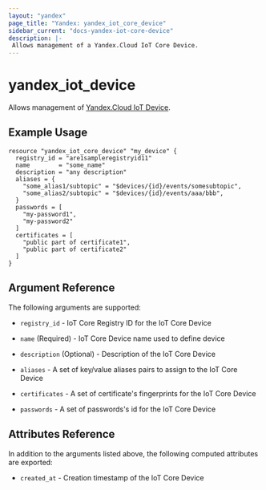 ```yaml
---
layout: "yandex"
page_title: "Yandex: yandex_iot_core_device"
sidebar_current: "docs-yandex-iot-core-device"
description: |-
 Allows management of a Yandex.Cloud IoT Core Device.
---
```


# yandex\_iot\_device

Allows management of [Yandex.Cloud IoT Device](https://cloud.yandex.com/docs/iot-core/quickstart).

## Example Usage

```hcl
resource "yandex_iot_core_device" "my_device" {
  registry_id = "are1sampleregistryid11"
  name        = "some_name"
  description = "any description"
  aliases = {
    "some_alias1/subtopic" = "$devices/{id}/events/somesubtopic",
    "some_alias2/subtopic" = "$devices/{id}/events/aaa/bbb",
  }
  passwords = [
    "my-password1",
    "my-password2"
  ]
  certificates = [
    "public part of certificate1",
    "public part of certificate2"
  ]
}
```

## Argument Reference

The following arguments are supported:

* `registry_id` - IoT Core Registry ID for the IoT Core Device

* `name` (Required) - IoT Core Device name used to define device

* `description` (Optional) - Description of the IoT Core Device

* `aliases` - A set of key/value aliases pairs to assign to the IoT Core Device

* `certificates` - A set of certificate's fingerprints for the IoT Core Device

* `passwords` - A set of passwords's id for the IoT Core Device


## Attributes Reference

In addition to the arguments listed above, the following computed attributes are exported:

* `created_at` - Creation timestamp of the IoT Core Device
